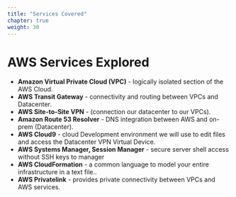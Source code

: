 ```yaml
---
title: "Services Covered"
chapter: true
weight: 30
---
```


# AWS Services Explored

- **Amazon Virtual Private Cloud (VPC)** - logically isolated section of the AWS Cloud.
- **AWS Transit Gateway** - connectivity and routing between VPCs and Datacenter.
- **AWS Site-to-Site VPN** - (connection our datacenter to our VPCs).
- **Amazon Route 53 Resolver** - DNS integration between AWS and on-prem (Datacenter).
- **AWS Cloud9** - cloud Development environment we will use to edit files and access the Datacenter VPN Virtual Device.
- **AWS Systems Manager, Session Manager** - secure server shell access without SSH keys to manager
- **AWS CloudFormation** - a common language to model your entire infrastructure in a text file..
- **AWS Privatelink** - provides private connectivity between VPCs and AWS services.
